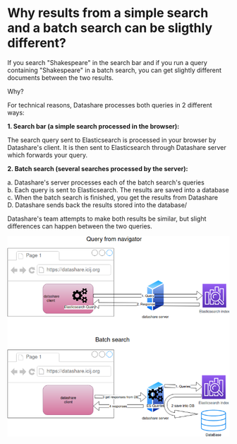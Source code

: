 # Why results from a simple search and a batch search can be sligthly different?

If you search "Shakespeare" in the search bar and if you run a query containing "Shakespeare" in a batch search, you can get slightly different documents between the two results.

Why?

For technical reasons, Datashare processes both queries in 2 different ways:

 **1. Search bar \(a simple search processed in the browser\):**

The search query sent to Elasticsearch is processed in your browser by Datashare's client. It is then sent to Elasticsearch through Datashare server which forwards your query.

 **2. Batch search \(several searches processed by the server\):**

a. Datashare's server processes each of the batch search's queries  
b. Each query is sent to Elasticsearch. The results are saved into a database  
c. When the batch search is finished, you get the results from Datashare  
D. Datashare sends back the results stored into the database/  
  
Datashare's team attempts to make both results be similar, but slight differences can happen between the two queries.

![](../.gitbook/assets/datashare_search.png)

